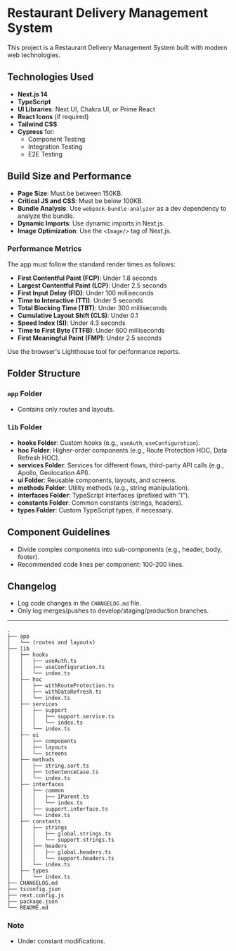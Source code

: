# Restaurant Delivery Management System

This project is a Restaurant Delivery Management System built with modern web technologies.

## Technologies Used

- **Next.js 14**
- **TypeScript**
- **UI Libraries**: Next UI, Chakra UI, or Prime React
- **React Icons** (if required)
- **Tailwind CSS**
- **Cypress** for:
  - Component Testing
  - Integration Testing
  - E2E Testing

## Build Size and Performance

- **Page Size**: Must be between 150KB.
- **Critical JS and CSS**: Must be below 100KB.
- **Bundle Analysis**: Use `webpack-bundle-analyzer` as a dev dependency to analyze the bundle.
- **Dynamic Imports**: Use dynamic imports in Next.js.
- **Image Optimization**: Use the `<Image/>` tag of Next.js.

### Performance Metrics

The app must follow the standard render times as follows:

- **First Contentful Paint (FCP)**: Under 1.8 seconds
- **Largest Contentful Paint (LCP)**: Under 2.5 seconds
- **First Input Delay (FID)**: Under 100 milliseconds
- **Time to Interactive (TTI)**: Under 5 seconds
- **Total Blocking Time (TBT)**: Under 300 milliseconds
- **Cumulative Layout Shift (CLS)**: Under 0.1
- **Speed Index (SI)**: Under 4.3 seconds
- **Time to First Byte (TTFB)**: Under 600 milliseconds
- **First Meaningful Paint (FMP)**: Under 2.5 seconds

Use the browser's Lighthouse tool for performance reports.

## Folder Structure

### `app` Folder

- Contains only routes and layouts.

### `lib` Folder

- **hooks Folder**: Custom hooks (e.g., `useAuth`, `useConfiguration`).
- **hoc Folder**: Higher-order components (e.g., Route Protection HOC, Data Refresh HOC).
- **services Folder**: Services for different flows, third-party API calls (e.g., Apollo, Geolocation API).
- **ui Folder**: Reusable components, layouts, and screens.
- **methods Folder**: Utility methods (e.g., string manipulation).
- **interfaces Folder**: TypeScript interfaces (prefixed with "I").
- **constants Folder**: Common constants (strings, headers).
- **types Folder**: Custom TypeScript types, if necessary.

## Component Guidelines

- Divide complex components into sub-components (e.g., header, body, footer).
- Recommended code lines per component: 100-200 lines.

## Changelog

- Log code changes in the `CHANGELOG.md` file.
- Only log merges/pushes to develop/staging/production branches.

---

```plaintext
.
├── app
│   └── (routes and layouts)
├── lib
│   ├── hooks
│   │   ├── useAuth.ts
│   │   ├── useConfiguration.ts
│   │   └── index.ts
│   ├── hoc
│   │   ├── withRouteProtection.ts
│   │   ├── withDataRefresh.ts
│   │   └── index.ts
│   ├── services
│   │   ├── support
│   │   │   ├── support.service.ts
│   │   │   └── index.ts
│   │   └── index.ts
│   ├── ui
│   │   ├── components
│   │   ├── layouts
│   │   └── screens
│   ├── methods
│   │   ├── string.sort.ts
│   │   ├── toSentenceCase.ts
│   │   └── index.ts
│   ├── interfaces
│   │   ├── common
│   │   │   ├── IParent.ts
│   │   │   └── index.ts
│   │   ├── support.interface.ts
│   │   └── index.ts
│   ├── constants
│   │   ├── strings
│   │   │   ├── global.strings.ts
│   │   │   └── support.strings.ts
│   │   ├── headers
│   │   │   ├── global.headers.ts
│   │   │   └── support.headers.ts
│   │   └── index.ts
│   ├── types
│   │   └── index.ts
├── CHANGELOG.md
├── tsconfig.json
├── next.config.js
├── package.json
└── README.md
```

### Note

- Under constant modifications.
